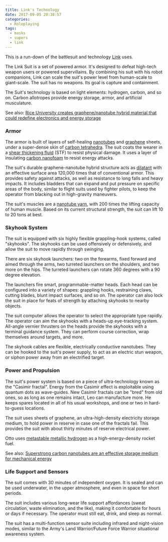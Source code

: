 ```yaml
---
title: Link's Technology
date: 2017-09-05 20:38:57
categories:
  - Roleplaying
tags:
  - masks
  - supers
  - link
---
```


This is a run-down of the battlesuit and technology [Link](/2017/08/07/link/) uses.

<!-- more -->

The Link Suit is a set of powered armor. It's designed to defeat high-tech weapon users or powered supervillains.
By combining his suit with his robot companions, Link can scale the suit's power level from human-scale to giant-scale.
The suit has no weapons. Its goal is capture and containment.

The Suit's technology is based on light elements: hydrogen, carbon, and so on.
Carbon allotropes provide energy storage, armor, and artificial musculature.

See also: [Rice University creates graphene/nanotube hybrid material that could redefine electronics and energy storage](https://www.extremetech.com/computing/141801-rice-university-creates-graphenenanotube-hybrid-material-that-could-redefine-electronics-and-energy-storage)

### Armor

The armor is built of layers of self-healing [nanotubes](https://en.wikipedia.org/wiki/Carbon_nanotube)
and [graphene](https://bits.blogs.nytimes.com/2014/04/13/bend-it-charge-it-dunk-it-graphene-the-material-of-tomorrow/) sheets,
under a super-dense skin of [carbon tetrahedra](https://en.wikipedia.org/wiki/Superdense_carbon_allotropes).
The suit coats the wearer in a [shear thickening fluid](http://science.howstuffworks.com/liquid-body-armor1.htm) (STF) to resist physical damage.
It uses a layer of insulating [carbon nanofoam](https://en.wikipedia.org/wiki/Carbon_nanofoam) to resist energy attacks.

The suit's durable graphene-nanotube hybrid structure acts as
[dilatant](https://en.wikipedia.org/wiki/Dilatant) with an effective surface area 120,000 times that of conventional armor.
This provides safety against attacks, as well as resistance to long falls and heavy impacts.
It includes bladders that can expand and put pressure on specific areas of the body, similar to flight suits used by fighter pilots,
to keep the operator from blacking out in high-gravity maneuvers.

The suit's muscles are a [nanotube yarn](http://physicsworld.com/cws/article/news/2012/nov/16/nanotube-yarn-flexes-its-muscles),
with 200 times the lifting capacity of human muscle. 
Based on its current structural strength, the suit can lift 10 to 20 tons at best.

### Skyhook System

The suit is equipped with six highly fiexible grappling-hook systems, called "skyhooks".
The skyhooks can be used offensively or defensively, and allow the suit to move rapidly through swinging.

There are six skyhook launchers: two on the forearms, fixed forward and aimed through the arms,
two turreted launchers on the shoulders, and two more on the hips.
The turreted launchers can rotate 360 degrees with a 90 degree elevation.
 
The launchers fire smart, programmable-matter heads.
Each head can be configured into a variety of shapes:
grappling hooks, restraining claws, cutting blades, blunt impact surfaces, and so on.
The operator can also lock the suit in place for feats of strength by attaching skyhooks to nearby objects.

The suit computer allows the operator to select the appropriate type rapidly.
The operator can aim the skyhooks with a heads-up eye-tracking system.
All-angle vernier thrusters on the heads provide the skyhooks with a terminal guidance system.
They can perform course correction, wrap themselves around targets, and more.
 
The skyhook cables are flexible, electrically conductive nanotubes.
They can be hooked to the suit's power supply, to act as an electric stun weapon,
or siphon power away from an electrified target.

### Power and Propulsion

The suit's power system is based on a piece of ultra-technology known as the "Casimir fractal".
Energy from the Casimir effect is exploitable using quantum dots as wave-guides.
New Casimir fractals can be "bred" from old ones, so as long as one remains intact,
Leo can manufacture more.
He keeps spares located in all of his usual workshops, and one or two in hard-to-guess locations. 
 
The suit uses sheets of graphene, an ultra-high-density electricity storage medium,
to hold power in reserve in case one of the fractals fail.
This provides the suit with about thirty minutes of reserve electrical power.

Otto uses [metastable metallic hydrogen](http://aip.scitation.org/doi/10.1063/1.3115485)
as a high-energy-density rocket fuel.

See also: [Superstrong carbon nanotubes are an effective storage medium for mechanical energy](http://www.nanowerk.com/spotlight/spotid=22055.php)

### Life Support and Sensors

The suit comes with 30 minutes of independent oxygen. It is sealed and can be used underwater, in the upper atmosphere, and even in space for short periods.
 
The suit includes various long-wear life support affordances (sweat circulation, waste elimination, and the like),
making it comfortable for hours or days if necessary.
The operator must still eat, drink, and sleep as normal. 

The suit has a multi-function sensor suite including infrared and night-vision modes,
similar to the Army's Land Warrior/Future Force Warrior situational awareness system.
